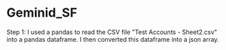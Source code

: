 # Geminid_SF

Step 1: 
I used a pandas to read the CSV file "Test Accounts - Sheet2.csv" into a pandas dataframe. I then converted this dataframe into a json array.

